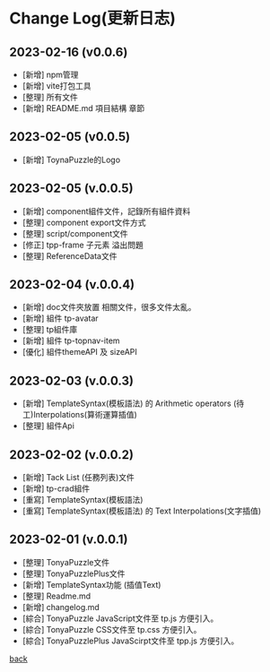 # Change Log(更新日志)
## 2023-02-16 (v0.0.6)
- [新增] npm管理
- [新增] vite打包工具
- [整理] 所有文件
- [新增] README.md 項目結構 章節

## 2023-02-05 (v0.0.5)
- [新增] ToynaPuzzle的Logo
 
## 2023-02-05 (v.0.0.5)
- [新增] component組件文件，記錄所有組件資料
- [整理] component export文件方式
- [整理] script/component文件
- [修正] tpp-frame 子元素 溢出問題
- [整理] ReferenceData文件

## 2023-02-04 (v.0.0.4)
- [新增] doc文件夾放置 相關文件，很多文件太亂。
- [新增] 組件 tp-avatar
- [整理] tp組件庫
- [新增] 組件 tp-topnav-item 
- [優化] 組件themeAPI 及 sizeAPI

## 2023-02-03 (v.0.0.3)
- [新增] TemplateSyntax(模板語法) 的 Arithmetic operators (待工)Interpolations(算術運算插值)
- [整理] 組件Api

## 2023-02-02 (v.0.0.2)
- [新增] Tack List (任務列表)文件
- [新增] tp-crad組件
- [重寫] TemplateSyntax(模板語法)
- [重寫] TemplateSyntax(模板語法) 的 Text Interpolations(文字插值)

## 2023-02-01 (v.0.0.1)
- [整理] TonyaPuzzle文件
- [整理] TonyaPuzzlePlus文件
- [新增] TemplateSyntax功能 (插值Text)
- [整理] Readme.md
- [新增] changelog.md
- [綜合] TonyaPuzzle JavaScript文件至 tp.js 方便引入。
- [綜合] TonyaPuzzle CSS文件至 tp.css 方便引入。
- [綜合] TonyaPuzzlePlus JavaScirpt文件至 tpp.js 方便引入。

[back](https://github.com/AnsonCar/Tonya)